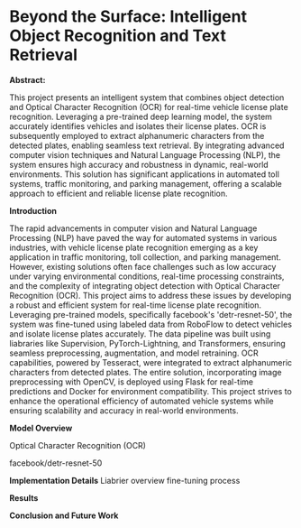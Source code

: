 # Beyond the Surface: Intelligent Object Recognition and Text Retrieval

**Abstract:**

This project presents an intelligent system that combines object detection and Optical Character Recognition (OCR) for real-time vehicle license plate recognition. Leveraging a pre-trained deep learning model, the system accurately identifies vehicles and isolates their license plates. OCR is subsequently employed to extract alphanumeric characters from the detected plates, enabling seamless text retrieval. By integrating advanced computer vision techniques and Natural Language Processing (NLP), the system ensures high accuracy and robustness in dynamic, real-world environments. This solution has significant applications in automated toll systems, traffic monitoring, and parking management, offering a scalable approach to efficient and reliable license plate recognition.

**Introduction**

The rapid advancements in computer vision and Natural Language Processing (NLP) have paved the way for automated systems in various industries, with vehicle license plate recognition emerging as a key application in traffic monitoring, toll collection, and parking management. However, existing solutions often face challenges such as low accuracy under varying environmental conditions, real-time processing constraints, and the complexity of integrating object detection with Optical Character Recognition (OCR). This project aims to address these issues by developing a robust and efficient system for real-time license plate recognition. Leveraging pre-trained models, specifically facebook's 'detr-resnet-50', the system was fine-tuned using labeled data from RoboFlow to detect vehicles and isolate license plates accurately. The data pipeline was built using liabraries like Supervision, PyTorch-Lightning, and Transformers, ensuring seamless preprocessing, augmentation, and model retraining. OCR capabilities, powered by Tesseract, were integrated to extract alphanumeric characters from detected plates. The entire solution, incorporating image preprocessing with OpenCV, is deployed using Flask for real-time predictions and Docker for environment compatibility. This project strives to enhance the operational efficiency of automated vehicle systems while ensuring scalability and accuracy in real-world environments.


**Model Overview**

Optical Character Recognition (OCR)

facebook/detr-resnet-50

**Implementation Details**
Liabrier overview
fine-tuning process

**Results**

**Conclusion and Future Work**
